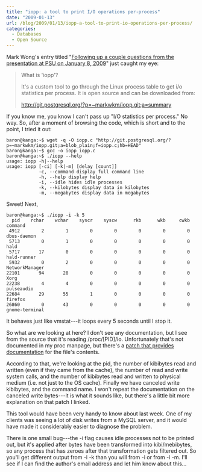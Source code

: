 ```yaml
---
title: "iopp: a tool to print I/O operations per-process"
date: "2009-01-13"
url: /blog/2009/01/13/iopp-a-tool-to-print-io-operations-per-process/
categories:
  - Databases
  - Open Source
---
```

Mark Wong's entry titled "[Following up a couple questions from the presentation at PSU on January 8, 2009](http://pugs.postgresql.org/node/513)" just caught my eye:

> What is 'iopp'?
> 
> It's a custom tool to go through the Linux process table to get i/o statistics per process. It is open source and can be downloaded from:
> 
> http://git.postgresql.org/?p=~markwkm/iopp.git;a=summary

If you know me, you know I can't pass up "I/O statistics per process." No way. So, after a moment of browsing the code, which is short and to the point, I tried it out:

```
baron@kanga:~$ wget -q -O iopp.c "http://git.postgresql.org/?p=~markwkm/iopp.git;a=blob_plain;f=iopp.c;hb=HEAD"
baron@kanga:~$ gcc -o iopp iopp.c 
baron@kanga:~$ ./iopp --help
usage: iopp -h|--help
usage: iopp [-ci] [-k|-m] [delay [count]]
            -c, --command display full command line
            -h, --help display help
            -i, --idle hides idle processes
            -k, --kilobytes display data in kilobytes
            -m, --megabytes display data in megabytes
```

Sweet! Next,

```
baron@kanga:~$ ./iopp -i -k 5
  pid    rchar    wchar    syscr    syscw      rkb      wkb     cwkb command
 4912        2        1        0        0        0        0        0 dbus-daemon
 5713        0        1        0        0        0        0        0 hald
 5717       17        0        0        0        0        0        0 hald-runner
 5932        0        2        0        0        0        0        0 NetworkManager
22101       94       28        0        0        0        0        0 Xorg
22238        4        4        0        0        0        0        0 pulseaudio
22684       29       55        1        0        0        0        0 firefox
26860        0       43        0        0        0        0        0 gnome-terminal
```

It behaves just like vmstat---it loops every 5 seconds until I stop it.

So what are we looking at here? I don't see any documentation, but I see from the source that it's reading /proc/[PID]/io. Unfortunately that's not documented in my proc manpage, but there's a [patch that provides documentation](http://lkml.org/lkml/2007/3/3/131) for the file's contents.

According to that, we're looking at the pid, the number of kibibytes read and written (even if they came from the cache), the number of read and write system calls, and the number of kibibytes read and written to physical medium (i.e. not just to the OS cache). Finally we have canceled write kibibytes, and the command name. I won't repeat the documentation on the canceled write bytes---it is what it sounds like, but there's a little bit more explanation on that patch I linked.

This tool would have been very handy to know about last week. One of my clients was seeing a lot of disk writes from a MySQL server, and it would have made it considerably easier to diagnose the problem.

There is one small bug---the -i flag causes idle processes not to be printed out, but it's applied after bytes have been transformed into kibi/mebibytes, so any process that has zeroes after that transformation gets filtered out. So you'll get different output from -i -k than you will from -i or from -i -m. I'll see if I can find the author's email address and let him know about this...


